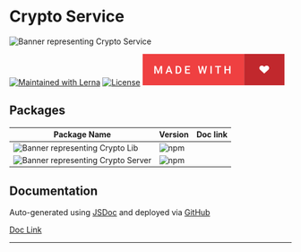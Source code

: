 # Crypto Service

![Banner representing Crypto Service][crypto service]

[![Maintained with Lerna](https://img.shields.io/badge/maintained%20with-lerna-blue?style=for-the-badge)](https://lerna.js.org/)
[![License](https://img.shields.io/badge/License-MIT-green.svg?style=for-the-badge&logo=)](https://opensource.org/licenses/MIT)
![Made with Love](/assets/made-with-love.svg)

## Packages

| Package Name | Version | Doc link |
|--------------|---------|----------|
|  ![Banner representing Crypto Lib][crypto lib]  | ![npm](https://img.shields.io/npm/v/@sebastienrousseau/crypto-lib?style=for-the-badge) |  |
|  ![Banner representing Crypto Server][crypto server] | ![npm](https://img.shields.io/npm/v/@sebastienrousseau/crypto-server?style=for-the-badge) |  |

## Documentation

Auto-generated using [JSDoc](https://github.com/jsdoc/jsdoc) and deployed via [GitHub](https://github.com)

[Doc Link]()

***

[crypto service]: https://raw.githubusercontent.com/sebastienrousseau/crypto-service/master/assets/crypto-service-logo.svg "crypto service"
[crypto lib]: https://raw.githubusercontent.com/sebastienrousseau/crypto-service/master/assets/crypto-lib-small.svg "crypto lib"
[crypto server]: https://raw.githubusercontent.com/sebastienrousseau/crypto-service/master/assets/crypto-server-small.svg "crypto server"
